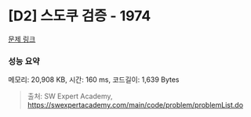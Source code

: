 # [D2] 스도쿠 검증 - 1974 

[문제 링크](https://swexpertacademy.com/main/code/problem/problemDetail.do?contestProbId=AV5Psz16AYEDFAUq) 

### 성능 요약

메모리: 20,908 KB, 시간: 160 ms, 코드길이: 1,639 Bytes



> 출처: SW Expert Academy, https://swexpertacademy.com/main/code/problem/problemList.do